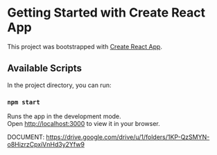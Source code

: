 # Getting Started with Create React App

This project was bootstrapped with [Create React App](https://github.com/facebook/create-react-app).

## Available Scripts

In the project directory, you can run:

### `npm start`

Runs the app in the development mode.\
Open [http://localhost:3000](http://localhost:3000) to view it in your browser.

DOCUMENT:
https://drive.google.com/drive/u/1/folders/1KP-QzSMYN-o8HizrzCpxiVnHd3y2Yfw9

